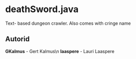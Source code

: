 # deathSword.java
Text- based dungeon crawler. Also comes with cringe name


## Autorid
**GKalmus** - Gert Kalmus\n
**laaspere** - Lauri Laaspere

